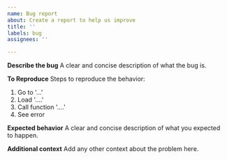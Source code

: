 ```yaml
---
name: Bug report
about: Create a report to help us improve
title: ''
labels: bug
assignees: ''

---
```


**Describe the bug**
A clear and concise description of what the bug is.

**To Reproduce**
Steps to reproduce the behavior:
1. Go to '...'
2. Load '....'
3. Call function '....'
4. See error

**Expected behavior**
A clear and concise description of what you expected to happen.

**Additional context**
Add any other context about the problem here.
